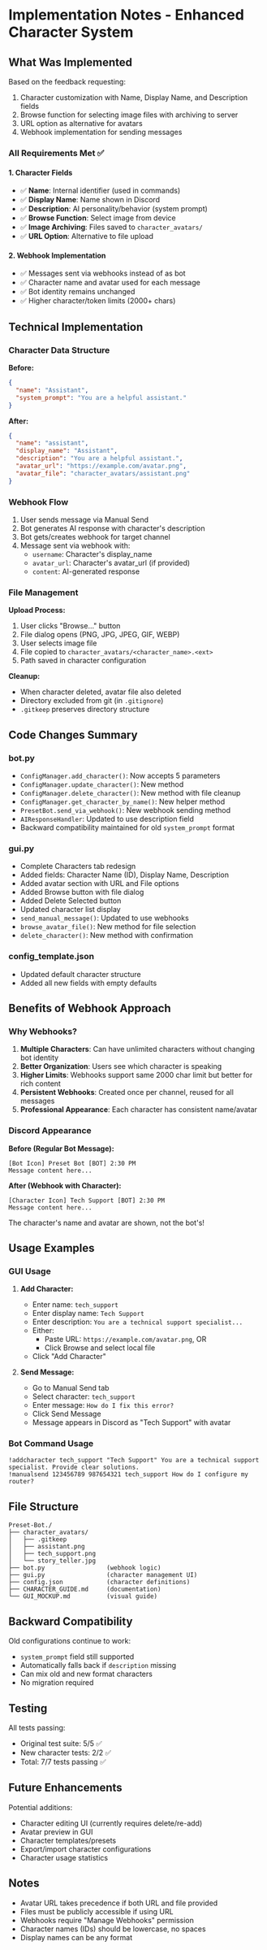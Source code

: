 # Implementation Notes - Enhanced Character System

## What Was Implemented

Based on the feedback requesting:
1. Character customization with Name, Display Name, and Description fields
2. Browse function for selecting image files with archiving to server
3. URL option as alternative for avatars
4. Webhook implementation for sending messages

### All Requirements Met ✅

#### 1. Character Fields
- ✅ **Name**: Internal identifier (used in commands)
- ✅ **Display Name**: Name shown in Discord
- ✅ **Description**: AI personality/behavior (system prompt)
- ✅ **Browse Function**: Select image from device
- ✅ **Image Archiving**: Files saved to `character_avatars/`
- ✅ **URL Option**: Alternative to file upload

#### 2. Webhook Implementation
- ✅ Messages sent via webhooks instead of as bot
- ✅ Character name and avatar used for each message
- ✅ Bot identity remains unchanged
- ✅ Higher character/token limits (2000+ chars)

## Technical Implementation

### Character Data Structure

**Before:**
```json
{
  "name": "Assistant",
  "system_prompt": "You are a helpful assistant."
}
```

**After:**
```json
{
  "name": "assistant",
  "display_name": "Assistant",
  "description": "You are a helpful assistant.",
  "avatar_url": "https://example.com/avatar.png",
  "avatar_file": "character_avatars/assistant.png"
}
```

### Webhook Flow

1. User sends message via Manual Send
2. Bot generates AI response with character's description
3. Bot gets/creates webhook for target channel
4. Message sent via webhook with:
   - `username`: Character's display_name
   - `avatar_url`: Character's avatar_url (if provided)
   - `content`: AI-generated response

### File Management

**Upload Process:**
1. User clicks "Browse..." button
2. File dialog opens (PNG, JPG, JPEG, GIF, WEBP)
3. User selects image file
4. File copied to `character_avatars/<character_name>.<ext>`
5. Path saved in character configuration

**Cleanup:**
- When character deleted, avatar file also deleted
- Directory excluded from git (in `.gitignore`)
- `.gitkeep` preserves directory structure

## Code Changes Summary

### bot.py
- `ConfigManager.add_character()`: Now accepts 5 parameters
- `ConfigManager.update_character()`: New method
- `ConfigManager.delete_character()`: New method with file cleanup
- `ConfigManager.get_character_by_name()`: New helper method
- `PresetBot.send_via_webhook()`: New webhook sending method
- `AIResponseHandler`: Updated to use description field
- Backward compatibility maintained for old `system_prompt` format

### gui.py
- Complete Characters tab redesign
- Added fields: Character Name (ID), Display Name, Description
- Added avatar section with URL and File options
- Added Browse button with file dialog
- Added Delete Selected button
- Updated character list display
- `send_manual_message()`: Updated to use webhooks
- `browse_avatar_file()`: New method for file selection
- `delete_character()`: New method with confirmation

### config_template.json
- Updated default character structure
- Added all new fields with empty defaults

## Benefits of Webhook Approach

### Why Webhooks?

1. **Multiple Characters**: Can have unlimited characters without changing bot identity
2. **Better Organization**: Users see which character is speaking
3. **Higher Limits**: Webhooks support same 2000 char limit but better for rich content
4. **Persistent Webhooks**: Created once per channel, reused for all messages
5. **Professional Appearance**: Each character has consistent name/avatar

### Discord Appearance

**Before (Regular Bot Message):**
```
[Bot Icon] Preset Bot [BOT] 2:30 PM
Message content here...
```

**After (Webhook with Character):**
```
[Character Icon] Tech Support [BOT] 2:30 PM
Message content here...
```

The character's name and avatar are shown, not the bot's!

## Usage Examples

### GUI Usage

1. **Add Character:**
   - Enter name: `tech_support`
   - Enter display name: `Tech Support`
   - Enter description: `You are a technical support specialist...`
   - Either:
     - Paste URL: `https://example.com/avatar.png`, OR
     - Click Browse and select local file
   - Click "Add Character"

2. **Send Message:**
   - Go to Manual Send tab
   - Select character: `tech_support`
   - Enter message: `How do I fix this error?`
   - Click Send Message
   - Message appears in Discord as "Tech Support" with avatar

### Bot Command Usage

```discord
!addcharacter tech_support "Tech Support" You are a technical support specialist. Provide clear solutions.
!manualsend 123456789 987654321 tech_support How do I configure my router?
```

## File Structure

```
Preset-Bot./
├── character_avatars/
│   ├── .gitkeep
│   ├── assistant.png
│   ├── tech_support.png
│   └── story_teller.jpg
├── bot.py                 (webhook logic)
├── gui.py                 (character management UI)
├── config.json            (character definitions)
├── CHARACTER_GUIDE.md     (documentation)
└── GUI_MOCKUP.md          (visual guide)
```

## Backward Compatibility

Old configurations continue to work:
- `system_prompt` field still supported
- Automatically falls back if `description` missing
- Can mix old and new format characters
- No migration required

## Testing

All tests passing:
- Original test suite: 5/5 ✅
- New character tests: 2/2 ✅
- Total: 7/7 tests passing ✅

## Future Enhancements

Potential additions:
- Character editing UI (currently requires delete/re-add)
- Avatar preview in GUI
- Character templates/presets
- Export/import character configurations
- Character usage statistics

## Notes

- Avatar URL takes precedence if both URL and file provided
- Files must be publicly accessible if using URL
- Webhooks require "Manage Webhooks" permission
- Character names (IDs) should be lowercase, no spaces
- Display names can be any format
